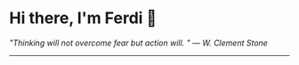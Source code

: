 <h1>Hi there, I'm Ferdi 👋</h1>

<p><em>
  "Thinking will not overcome fear but action will. " — W. Clement Stone
</em></p>

---
